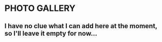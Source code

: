 # PHOTO GALLERY

## I have no clue what I can add here at the moment, so I'll leave it empty for now...